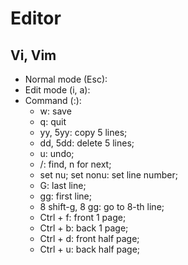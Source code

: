 # Editor

## Vi, Vim
- Normal mode (Esc):
- Edit mode (i, a):
- Command (:):
	- w: save
	- q: quit
	- yy, 5yy: copy 5 lines;
	- dd, 5dd: delete 5 lines;
	- u: undo;
	- /: find, n for next;
	- set nu; set nonu: set line number;
	- G: last line;
	- gg: first line;
	- 8 shift-g, 8 gg: go to 8-th line;
	- Ctrl + f: front 1 page;
	- Ctrl + b: back 1 page;
	- Ctrl + d: front half page;
	- Ctrl + u: back half page;
